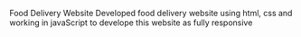 Food Delivery Website 
Developed food delivery website using html, css and working in javaScript to develope this website as fully responsive
